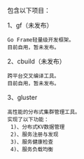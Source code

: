包含以下项目：

1、gf（未发布）

    Go Frame轻量级开发框架。
    目前自用，暂未发布。

2、cbuild（未发布）

    跨平台交叉编译工具。
    目前自用，暂未发布。

3、gluster

    高性能的分布式集群管理工具。
    实现了以下功能：
     1)、分布式KV数据管理
     2)、服务注册与发现
     3)、服务健康检查
     4)、服务负载均衡
